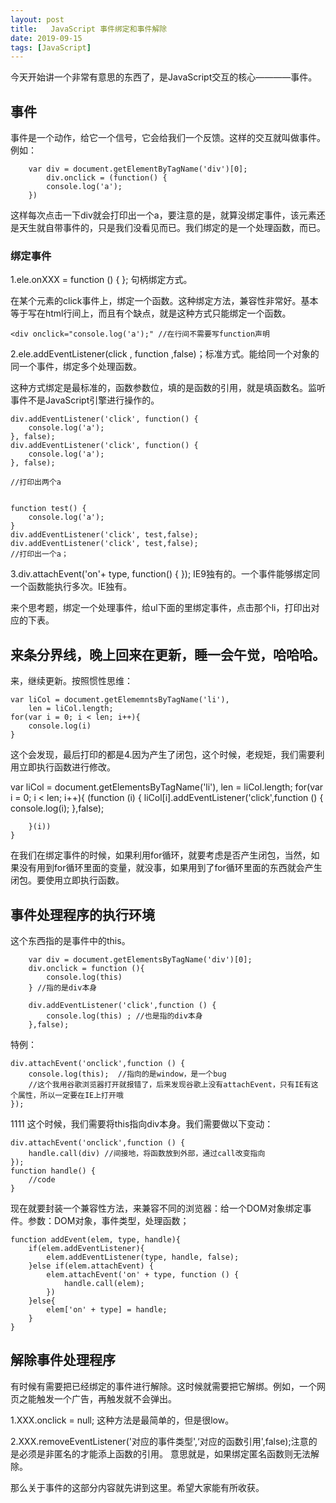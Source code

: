```yaml
---
layout: post
title:   JavaScript 事件绑定和事件解除
date: 2019-09-15
tags: [JavaScript]
---
```


今天开始讲一个非常有意思的东西了，是JavaScript交互的核心————事件。

## 事件

事件是一个动作，给它一个信号，它会给我们一个反馈。这样的交互就叫做事件。例如：

		var div = document.getElementByTagName('div')[0];
			div.onclick = (function() {
			console.log('a');
		})
		
这样每次点击一下div就会打印出一个a，要注意的是，就算没绑定事件，该元素还是天生就自带事件的，只是我们没看见而已。我们绑定的是一个处理函数，而已。

### 绑定事件

1.ele.onXXX = function () { }; 句柄绑定方式。

在某个元素的click事件上，绑定一个函数。这种绑定方法，兼容性非常好。基本等于写在html行间上，而且有个缺点，就是这种方式只能绑定一个函数。

	<div onclick="console.log('a');" //在行间不需要写function声明

2.ele.addEventListener(click , function ,false)；标准方式。能给同一个对象的同一个事件，绑定多个处理函数。

这种方式绑定是最标准的，函数参数位，填的是函数的引用，就是填函数名。监听事件不是JavaScript引擎进行操作的。

	div.addEventListener('click', function() {
		console.log('a');
	}, false);
	div.addEventListener('click', function() {
		console.log('a');
	}, false);	
	
	//打印出两个a
	
	
	function test() {
		console.log('a');
	}
	div.addEventListener('click', test,false);
	div.addEventListener('click', test,false);
	//打印出一个a；
	

3.div.attachEvent('on'+ type, function() { }); IE9独有的。一个事件能够绑定同一个函数能执行多次。IE独有。

来个思考题，绑定一个处理事件，给ul下面的里绑定事件，点击那个li，打印出对应的下表。

来条分界线，晚上回来在更新，睡一会午觉，哈哈哈。
------------------------------------------------------------

来，继续更新。按照惯性思维：

	var liCol = document.getElememntsByTagName('li'),
	    len = liCol.length;
	for(var i = 0; i < len; i++){
		console.log(i)
	}

这个会发现，最后打印的都是4.因为产生了闭包，这个时候，老规矩，我们需要利用立即执行函数进行修改。
	
var liCol = document.getElementsByTagName('li'),
	    len = liCol.length;
	for(var i = 0; i < len; i++){
		(function (i) {
			liCol[i].addEventListener('click',function () {
				console.log(i);
			},false);
	
		}(i))
	}

在我们在绑定事件的时候，如果利用for循环，就要考虑是否产生闭包，当然，如果没有用到for循环里面的变量，就没事，如果用到了for循环里面的东西就会产生闭包。要使用立即执行函数。


## 事件处理程序的执行环境

这个东西指的是事件中的this。


		var div = document.getElementsByTagName('div')[0];
		div.onclick = function (){
			console.log(this)
		} //指的是div本身
		
		div.addEventListener('click',function () {
			console.log(this) ; //也是指的div本身
		},false);

特例：
	
	div.attachEvent('onclick',function () {
		console.log(this);  //指向的是window，是一个bug
		//这个我用谷歌浏览器打开就报错了，后来发现谷歌上没有attachEvent，只有IE有这个属性，所以一定要在IE上打开哦
	});
1111
这个时候，我们需要将this指向div本身。我们需要做以下变动：

	div.attachEvent('onclick',function () {
		handle.call(div) //间接地，将函数放到外部，通过call改变指向
	});
	function handle() {
		//code
	}

现在就要封装一个兼容性方法，来兼容不同的浏览器：给一个DOM对象绑定事件。参数：DOM对象，事件类型，处理函数；

	function addEvent(elem, type, handle){
		if(elem.addEventListener){
			elem.addEventListener(type, handle, false);
		}else if(elem.attachEvent) {
			elem.attachEvent('on' + type, function () {
				handle.call(elem);
			})
		}else{
			elem['on' + type] = handle;
		}
	}


## 解除事件处理程序 

有时候有需要把已经绑定的事件进行解除。这时候就需要把它解绑。例如，一个网页之能触发一个广告，再触发就不会弹出。

1.XXX.onclick = null; 这种方法是最简单的，但是很low。

2.XXX.removeEventListener('对应的事件类型',‘对应的函数引用',false);注意的是必须是非匿名的才能添上函数的引用。 意思就是，如果绑定匿名函数则无法解除。

那么关于事件的这部分内容就先讲到这里。希望大家能有所收获。